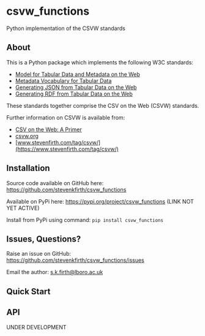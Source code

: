 # csvw_functions
Python implementation of the CSVW standards

## About

This is a Python package which implements the following W3C standards:

- [Model for Tabular Data and Metadata on the Web](https://www.w3.org/TR/2015/REC-tabular-data-model-20151217/)
- [Metadata Vocabulary for Tabular Data](https://www.w3.org/TR/2015/REC-tabular-metadata-20151217/)
- [Generating JSON from Tabular Data on the Web](https://www.w3.org/TR/2015/REC-csv2json-20151217/)
- [Generating RDF from Tabular Data on the Web](https://www.w3.org/TR/2015/REC-csv2rdf-20151217/)

These standards together comprise the CSV on the Web (CSVW) standards.

Further information on CSVW is available from:

- [CSV on the Web: A Primer](https://www.w3.org/TR/tabular-data-primer/)
- [csvw.org](https://csvw.org/)
- [www.stevenfirth.com/tag/csvw/](https://www.stevenfirth.com/tag/csvw/)



## Installation

Source code available on GitHub here: https://github.com/stevenkfirth/csvw_functions

Available on PyPi here: https://pypi.org/project/csvw_functions (LINK NOT YET ACTIVE)

Install from PyPi using command: `pip install csvw_functions`

## Issues, Questions?

Raise an issue on GitHub: https://github.com/stevenkfirth/csvw_functions/issues

Email the author: s.k.firth@lboro.ac.uk


## Quick Start



## API








UNDER DEVELOPMENT
